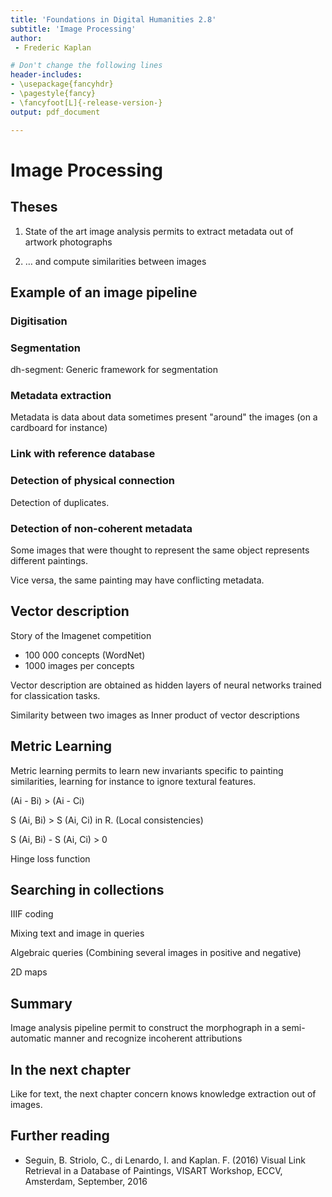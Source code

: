 ```yaml
---
title: 'Foundations in Digital Humanities 2.8'
subtitle: 'Image Processing'
author:
 - Frederic Kaplan

# Don't change the following lines
header-includes:
- \usepackage{fancyhdr}
- \pagestyle{fancy}
- \fancyfoot[L]{-release-version-}
output: pdf_document

---
```


# Image Processing

## Theses

1) State of the art image analysis permits to extract metadata out of artwork photographs

2) … and compute similarities between images



## Example of an image pipeline

### Digitisation

### Segmentation

dh-segment: Generic framework for segmentation

### Metadata extraction

Metadata is data about data sometimes present "around" the images (on a cardboard for instance)

### Link with reference database

### Detection of physical connection

Detection of duplicates. 

### Detection of non-coherent metadata

Some images that were thought to represent the same object represents different paintings.

Vice versa, the same painting may have conflicting metadata. 

## Vector description

Story of the Imagenet competition 

- 100 000 concepts (WordNet)
- 1000 images per concepts

Vector description are obtained as hidden layers of neural networks trained for classication tasks. 

Similarity between two images as Inner product of vector descriptions

## Metric Learning

Metric learning permits to learn new invariants specific to painting similarities, learning for instance to ignore textural features. 

(Ai - Bi) > (Ai - Ci)

S (Ai, Bi) > S (Ai, Ci) in R. (Local consistencies)

S (Ai, Bi) - S (Ai, Ci) > 0

Hinge loss function

## Searching in collections

IIIF coding

Mixing text and image in queries

Algebraic queries (Combining several images in positive and negative)

2D maps

## Summary 

Image analysis pipeline permit to construct the morphograph in a semi-automatic manner and recognize incoherent attributions 

## In the next chapter

Like for text, the next chapter concern knows knowledge extraction out of images. 

## Further reading

- Seguin, B. Striolo, C., di Lenardo, I. and Kaplan. F. (2016) Visual Link Retrieval in a Database of Paintings, VISART Workshop, ECCV, Amsterdam, September, 2016


